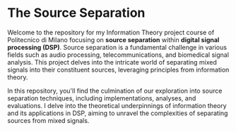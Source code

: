 # The Source Separation

Welcome to the repository for my Information Theory project course of Politecnico di Milano focusing on **source separation** within **digital signal processing (DSP)**. Source separation is a fundamental challenge in various fields such as audio processing, telecommunications, and biomedical signal analysis. This project delves into the intricate world of separating mixed signals into their constituent sources, leveraging principles from information theory.

In this repository, you'll find the culmination of our exploration into source separation techniques, including implementations, analyses, and evaluations. I delve into the theoretical underpinnings of information theory and its applications in DSP, aiming to unravel the complexities of separating sources from mixed signals.
